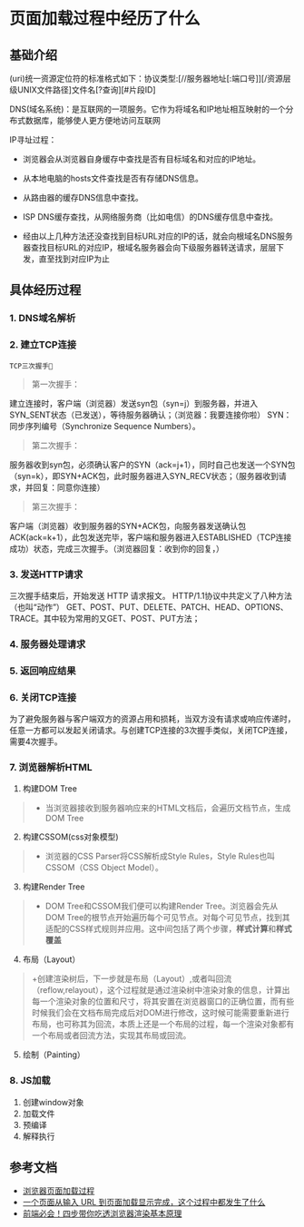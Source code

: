 # 页面加载过程中经历了什么

## 基础介绍

(uri)统一资源定位符的标准格式如下：协议类型:[//服务器地址[:端口号]][/资源层级UNIX文件路径]文件名[?查询][#片段ID]  

DNS(域名系统)：是互联网的一项服务。它作为将域名和IP地址相互映射的一个分布式数据库，能够使人更方便地访问互联网  

IP寻址过程：

- 浏览器会从浏览器自身缓存中查找是否有目标域名和对应的IP地址。

- 从本地电脑的hosts文件查找是否有存储DNS信息。

- 从路由器的缓存DNS信息中查找。

- ISP DNS缓存查找，从网络服务商（比如电信）的DNS缓存信息中查找。

- 经由以上几种方法还没查找到目标URL对应的IP的话，就会向根域名DNS服务器查找目标URL的对应IP，根域名服务器会向下级服务器转送请求，层层下发，直至找到对应IP为止

## 具体经历过程

### 1. DNS域名解析

### 2. 建立TCP连接

    TCP三次握手🤝
>第一次握手：

建立连接时，客户端（浏览器）发送syn包（syn=j）到服务器，并进入SYN_SENT状态（已发送），等待服务器确认；（浏览器：我要连接你啦） SYN：同步序列编号（Synchronize Sequence Numbers）。  

>第二次握手：

服务器收到syn包，必须确认客户的SYN（ack=j+1），同时自己也发送一个SYN包（syn=k），即SYN+ACK包，此时服务器进入SYN_RECV状态；（服务器收到请求，并回复：同意你连接）

>第三次握手：

客户端（浏览器）收到服务器的SYN+ACK包，向服务器发送确认包ACK(ack=k+1），此包发送完毕，客户端和服务器进入ESTABLISHED（TCP连接成功）状态，完成三次握手。（浏览器回复：收到你的回复，）

### 3. 发送HTTP请求

三次握手结束后，开始发送 HTTP 请求报文。
HTTP/1.1协议中共定义了八种方法（也叫“动作”） GET、POST、PUT、DELETE、PATCH、HEAD、OPTIONS、TRACE。其中较为常用的又GET、POST、PUT方法；

### 4. 服务器处理请求

### 5. 返回响应结果

### 6. 关闭TCP连接

为了避免服务器与客户端双方的资源占用和损耗，当双方没有请求或响应传递时，任意一方都可以发起关闭请求。与创建TCP连接的3次握手类似，关闭TCP连接，需要4次握手。

### 7. 浏览器解析HTML

1. 构建DOM Tree

>+ 当浏览器接收到服务器响应来的HTML文档后，会遍历文档节点，生成DOM Tree

2. 构建CSSOM(css对象模型)

>+ 浏览器的CSS Parser将CSS解析成Style Rules，Style Rules也叫CSSOM（CSS Object Model）。

3. 构建Render Tree

>+ DOM Tree和CSSOM我们便可以构建Render Tree。浏览器会先从DOM Tree的根节点开始遍历每个可见节点。对每个可见节点，找到其适配的CSS样式规则并应用。这中间包括了两个步骤，<b>样式计算</b>和<b>样式覆盖</b>

4. 布局（Layout）

>+创建渲染树后，下一步就是布局（Layout）,或者叫回流（reflow,relayout），这个过程就是通过渲染树中渲染对象的信息，计算出每一个渲染对象的位置和尺寸，将其安置在浏览器窗口的正确位置，而有些时候我们会在文档布局完成后对DOM进行修改，这时候可能需要重新进行布局，也可称其为回流，本质上还是一个布局的过程，每一个渲染对象都有一个布局或者回流方法，实现其布局或回流。

5. 绘制（Painting）

### 8. JS加载

1. 创建window对象
2. 加载文件
3. 预编译
4. 解释执行

## 参考文档

+ [浏览器页面加载过程](https://juejin.im/post/6844903829251555341)
+ [一个页面从输入 URL 到页面加载显示完成，这个过程中都发生了什么](https://juejin.im/post/6844903822196736014)
+ [前端必会！四步带你吃透浏览器渲染基本原理](https://blog.csdn.net/csdnnews/article/details/95267307)